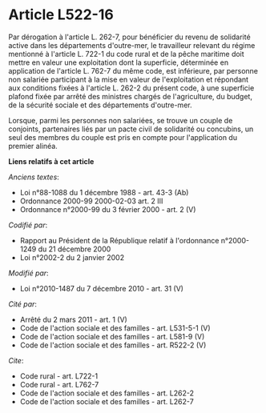 # Article L522-16

Par dérogation à l'article L. 262-7, pour bénéficier du revenu de solidarité active dans les départements d'outre-mer, le
travailleur relevant du régime mentionné à l'article L. 722-1 du code rural et de la pêche maritime doit mettre en valeur une
exploitation dont la superficie, déterminée en application de l'article L. 762-7 du même code, est inférieure, par personne
non salariée participant à la mise en valeur de l'exploitation et répondant aux conditions fixées à l'article L. 262-2 du
présent code, à une superficie plafond fixée par arrêté des ministres chargés de l'agriculture, du budget, de la sécurité
sociale et des départements d'outre-mer. 

Lorsque, parmi les personnes non salariées, se trouve un couple de conjoints, partenaires liés par un pacte civil de
solidarité ou concubins, un seul des membres du couple est pris en compte pour l'application du premier alinéa.

**Liens relatifs à cet article**

_Anciens textes_:

  - Loi n°88-1088 du 1 décembre 1988 - art. 43-3 (Ab)
  - Ordonnance 2000-99 2000-02-03 art. 2 III
  - Ordonnance n°2000-99 du 3 février 2000 - art. 2 (V)

_Codifié par_:

  - Rapport au Président de la République relatif à l'ordonnance n°2000-1249 du 21 décembre 2000
  - Loi n°2002-2 du 2 janvier 2002

_Modifié par_:

  - Loi n°2010-1487 du 7 décembre 2010 - art. 31 (V)

_Cité par_:

  - Arrêté du 2 mars 2011 - art. 1 (V)
  - Code de l'action sociale et des familles - art. L531-5-1 (V)
  - Code de l'action sociale et des familles - art. L581-9 (V)
  - Code de l'action sociale et des familles - art. R522-2 (V)

_Cite_:

  - Code rural - art. L722-1
  - Code rural - art. L762-7
  - Code de l'action sociale et des familles - art. L262-2
  - Code de l'action sociale et des familles - art. L262-7
